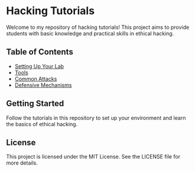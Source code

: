 # Hacking Tutorials

Welcome to my repository of hacking tutorials! This project aims to provide students with basic knowledge and practical skills in ethical hacking.

## Table of Contents
- [Setting Up Your Lab](setup-lab/lab-setup-guide.md)
- [Tools](tools/nmap-tutorial.md)
- [Common Attacks](attacks/sql-injection.md)
- [Defensive Mechanisms](defenses/defense-mechanisms.md)

## Getting Started
Follow the tutorials in this repository to set up your environment and learn the basics of ethical hacking.

## License
This project is licensed under the MIT License. See the LICENSE file for more details.
